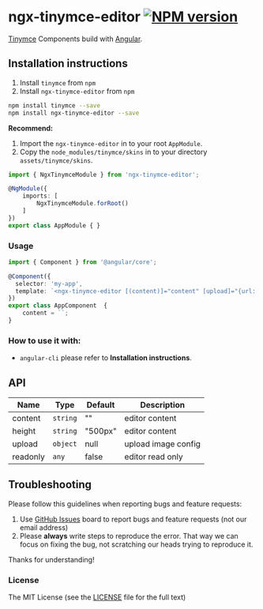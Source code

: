 # ngx-tinymce-editor [![NPM version](https://img.shields.io/npm/v/ngx-tinymce-editor.svg)](https://www.npmjs.com/package/ngx-tinymce-editor)

[Tinymce](https://www.tinymce.com/) Components build with [Angular](https://angular.io/).

## Installation instructions

1. Install `tinymce` from `npm`
2. Install `ngx-tinymce-editor` from `npm`

```bash
npm install tinymce --save
npm install ngx-tinymce-editor --save
```

**Recommend:**

1. Import the `ngx-tinymce-editor` in to your root `AppModule`.
2. Copy the `node_modules/tinymce/skins` in to your directory `assets/tinymce/skins`.

```typescript
import { NgxTinymceModule } from 'ngx-tinymce-editor';

@NgModule({
    imports: [
        NgxTinymceModule.forRoot()
    ]
})
export class AppModule { }
```

### Usage

```ts
import { Component } from '@angular/core';

@Component({
  selector: 'my-app',
  template: `<ngx-tinymce-editor [(content)]="content" [upload]="{url:'http://files.upload.url',fileKey:'file'}"></ngx-tinymce-editor>`
})
export class AppComponent  {
    content = ``;
}
```

### How to use it with:

+ `angular-cli` please refer to **Installation instructions**.

## API

| Name    | Type           | Default  | Description         |
| ------- | -------------  | -----    | --------            |
| content | `string`       | ""       | editor content      |
| height  | `string`       | "500px"  | editor content      |
| upload  | `object`       | null     | upload image config |
| readonly| `any`          | false    | editor read only    |

## Troubleshooting

Please follow this guidelines when reporting bugs and feature requests:

1. Use [GitHub Issues](https://github.com/qiaomingxing/ngx-tinymce-editor/issues) board to report bugs and feature requests (not our email address)
2. Please **always** write steps to reproduce the error. That way we can focus on fixing the bug, not scratching our heads trying to reproduce it.

Thanks for understanding!

### License

The MIT License (see the [LICENSE](https://github.com/qiaomingxing/ngx-tinymce-editor/blob/master/LICENSE) file for the full text)
